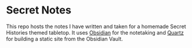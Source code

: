 # Secret Notes

This repo hosts the notes I have written and taken for a homemade Secret Histories themed tabletop. It uses [Obsidian](https://obsidian.md/) for the notetaking and [Quartz](https://github.com/jackyzha0/quartz) for building a static site from the Obsidian Vault.
